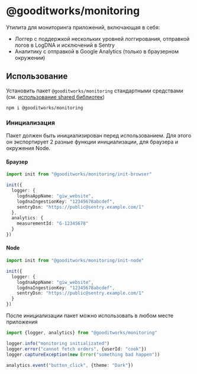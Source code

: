 # @gooditworks/monitoring

Утилита для мониторинга приложений, включающая в себя:

- Логгер с поддержкой нескольких уровней логгирования, отправкой логов в LogDNA и исключений в Sentry
- Аналитику с отправкой в Google Analytics (только в браузерном окружении)

## Использование

Установить пакет `@gooditworks/monitoring` стандартными средствами (см. [использование shared библиотек](readme.md#Использование))

```
npm i @gooditworks/monitoring
```

### Инициализация

Пакет должен быть инициализирован перед использованием. Для этого он экспортирует 2 разные функции инициализации, для браузера и окружения Node.

#### Браузер

```typescript
import init from "@gooditworks/monitoring/init-browser"

init({
  logger: {
    logdnaAppName: "giw_website",
    logdnaIngestionKey: "12345678abcdef",
    sentryDsn: "https://public@sentry.example.com/1"
  },
  analytics: {
    measurementId: "G-12345678"
  }
})
```

#### Node

```typescript
import init from "@gooditworks/monitoring/init-node"

init({
  logger: {
    logdnaAppName: "giw_website",
    logdnaIngestionKey: "12345678abcdef",
    sentryDsn: "https://public@sentry.example.com/1"
  }
})
```

После инициализации пакет можно использовать в любом месте приложения

```typescript
import {logger, analytics} from "@gooditworks/monitoring"

logger.info("monitoring initializated")
logger.error("cannot fetch orders", {userId: "cook"})
logger.captureException(new Error("something bad happen"))

analytics.event("button_click", {theme: "Dark"})
```
